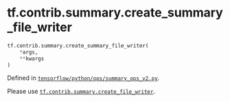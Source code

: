 <div itemscope itemtype="http://developers.google.com/ReferenceObject">
<meta itemprop="name" content="tf.contrib.summary.create_summary_file_writer" />
</div>

# tf.contrib.summary.create_summary_file_writer

``` python
tf.contrib.summary.create_summary_file_writer(
    *args,
    **kwargs
)
```



Defined in [`tensorflow/python/ops/summary_ops_v2.py`](https://www.tensorflow.org/code/tensorflow/python/ops/summary_ops_v2.py).

Please use <a href="../../../tf/contrib/summary/create_file_writer.md"><code>tf.contrib.summary.create_file_writer</code></a>.